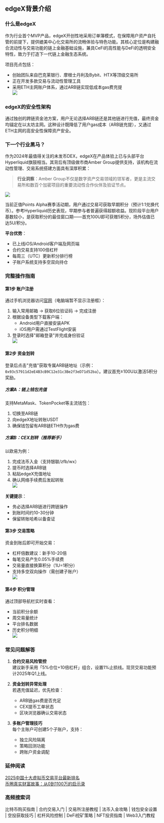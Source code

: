 ## edgeX背景介绍  

### 什么是edgeX  
作为行业首个MVP产品，edgeX开创性地采用订单簿模式，在保障用户资产自托管的前提下，提供媲美中心化交易所的流畅体验与特色功能。其核心定位是构建融合流动性与交易功能的链上金融基础设施，兼具CeFi的高性能与DeFi的透明安全特性，致力于打造下一代链上金融生态系统。  

项目亮点包括：  
- 创始团队来自巴克莱银行、摩根士丹利及Bybit、HTX等顶级交易所  
- 正在开发多款交易与流动性管理工具  
- 采用ETH主网账户体系，通过ARB链实现低成本gas费充提  
![](https://fe095ec.webp.li/edgex-005.png)  

### edgeX的安全性架构  
通过独创的跨链资金池方案，用户无论选择ARB链还是其他链进行充值，最终资金均锚定在以太坊主网。这种设计既降低了用户gas成本（ARB链充提），又通过ETH主网的高安全性保障资产安全。  

### 下一个行业黑马？  
作为2024年最值得关注的未发币DEX，edgeX在产品体验上已与头部平台Hyperliquid旗鼓相当。其背后有顶级做市商Amber Group提供支持，该机构在流动性管理、交易系统搭建方面具有深厚积累：  

> **行业洞察**：Amber Group不仅是数字资产交易领域的领军者，更是主流交易所和数百个加密项目的重要流动性合作伙伴及验证节点。  

![](https://fe095ec.webp.li/edgex-001.jpeg)  

当前正值Points Alpha赛季活动期，用户通过交易可获取早期积分（预计1:1兑换代币）。参考Hyperliquid历史表现，早期参与者普遍获得超额收益。现阶段平台用户基数较小，是获取积分的最佳窗口期——首充100U即可获赠5积分，场外估值已达5U/积分。  

**平台优势**：  
- 已上线iOS/Android客户端及网页端  
- 合约交易支持100倍杠杆  
- 每周三（UTC）更新积分排行榜  
- 子账户系统支持多空双向持仓  

### 完整操作指南  

#### 第1步 账户注册  
通过手机浏览器访问[官网](https://pro.edgex.exchange/referral/landing/594934750)（电脑端暂不显示注册框）：  
1. 输入常用邮箱 → 获取6位验证码 → 完成注册  
2. 根据设备类型下载客户端：  
   - Android用户直接安装APK  
   - iOS用户需通过TestFlight安装  
3. 登录时选择"邮箱登录"并完成身份验证  
![](https://fe095ec.webp.li//edgex-006.jpg)  

#### 第2步 资金划转  
登录后点击"充值"获取专属ARB链地址（示例：`0x93c57911d2eE4B3cB9C12e31c3Be2f3eD71d52ba`）。建议首充≥100U以激活5积分奖励。  

##### 方案A：链上钱包充值  
支持MetaMask、TokenPocket等主流钱包：  
1. 切换至ARB链  
2. 向edgeX地址转账USDT  
3. 确保钱包留有ARB链ETH作为gas费  

##### 方案B：CEX划转（推荐新手）  
以欧易为例：  
1. 完成法币入金（支持银联/zfb/wx）  
2. 提币时选择ARB链  
3. 粘贴edgeX充值地址  
4. 确认网络手续费后发起转账  
![](https://fe095ec.webp.li/edgex-007.jpg)  

**关键提示**：  
- 务必选择ARB链进行跨链操作  
- 到账时间约10-30分钟  
- 保留转账哈希以备查证  

#### 第3步 交易策略  
资金到账后即可开始交易：  
- 杠杆倍数建议：新手10-20倍  
- 每笔交易产生0.05%手续费  
- 交易量直接换算积分（1U=1积分）  
- 支持多空双向操作（需创建子账户）  
![](https://fe095ec.webp.li/edgex-003.png)  

#### 第4步 积分管理  
通过顶部导航栏实时查看：  
- 当前积分余额  
- 周交易量统计  
- 平台排名数据  
- 历史积分明细  
![](https://fe095ec.webp.li/edgex-008.png)  

### 常见问题解答  

1. **合约交易风险管控**  
   建议新手采用「5%仓位+10倍杠杆」组合，设置1%止损线。现货交易功能预计2025年Q1上线。  

2. **资金划转异常处理**  
   若遇充值延迟，优先检查：  
   - ARB链gas费是否充足  
   - CEX提币工单状态  
   - 区块浏览器确认交易状态  

3. **多账户管理技巧**  
   每个主账户可创建5个子账户，支持：  
   - 独立风险隔离  
   - 策略回测功能  
   - 跨账户资金调配  

### 延伸阅读  
[2025中国十大虚拟币交易平台最新排名](https://btc8848.com/top-10-exchanges/)  
[币圈真实财富故事：从0到1100万的启示录](https://heiyetouzi.xyz/biquanstory001/)  

### 高频搜索词  
比特币购买指南 | 合约交易入门 | 交易所注册教程 | 法币入金攻略 | 钱包安全设置 | 空投获取技巧 | 杠杆风险控制 | DeFi挖矿策略 | NFT投资指南 | Web3入门教程